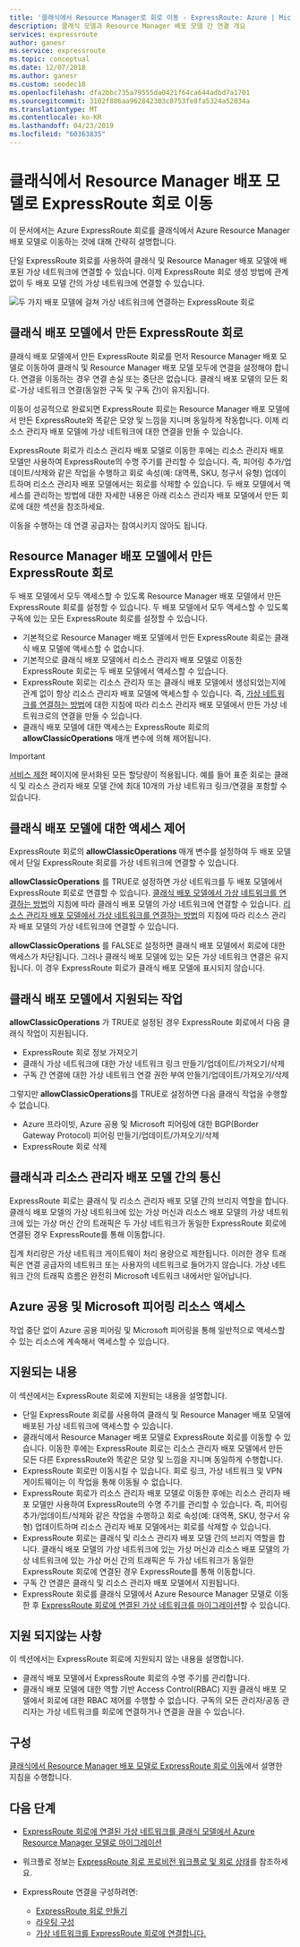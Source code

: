```yaml
---
title: '클래식에서 Resource Manager로 회로 이동 - ExpressRoute: Azure | Microsoft Docs'
description: 클래식 모델과 Resource Manager 배포 모델 간 연결 개요
services: expressroute
author: ganesr
ms.service: expressroute
ms.topic: conceptual
ms.date: 12/07/2018
ms.author: ganesr
ms.custom: seodec18
ms.openlocfilehash: dfa2bbc735a79555da0421f64ca644adbd7a1701
ms.sourcegitcommit: 3102f886aa962842303c8753fe8fa5324a52834a
ms.translationtype: MT
ms.contentlocale: ko-KR
ms.lasthandoff: 04/23/2019
ms.locfileid: "60363835"
---
```

# <a name="moving-expressroute-circuits-from-the-classic-to-the-resource-manager-deployment-model"></a>클래식에서 Resource Manager 배포 모델로 ExpressRoute 회로 이동
이 문서에서는 Azure ExpressRoute 회로를 클래식에서 Azure Resource Manager 배포 모델로 이동하는 것에 대해 간략히 설명합니다.

단일 ExpressRoute 회로를 사용하여 클래식 및 Resource Manager 배포 모델에 배포된 가상 네트워크에 연결할 수 있습니다. 이제 ExpressRoute 회로 생성 방법에 관계 없이 두 배포 모델 간의 가상 네트워크에 연결할 수 있습니다.

![두 가지 배포 모델에 걸쳐 가상 네트워크에 연결하는 ExpressRoute 회로](./media/expressroute-move/expressroute-move-1.png)

## <a name="expressroute-circuits-that-are-created-in-the-classic-deployment-model"></a>클래식 배포 모델에서 만든 ExpressRoute 회로
클래식 배포 모델에서 만든 ExpressRoute 회로를 먼저 Resource Manager 배포 모델로 이동하여 클래식 및 Resource Manager 배포 모델 모두에 연결을 설정해야 합니다. 연결을 이동하는 경우 연결 손실 또는 중단은 없습니다. 클래식 배포 모델의 모든 회로-가상 네트워크 연결(동일한 구독 및 구독 간)이 유지됩니다.

이동이 성공적으로 완료되면 ExpressRoute 회로는 Resource Manager 배포 모델에서 만든 ExpressRoute와 똑같은 모양 및 느낌을 지니며 동일하게 작동합니다. 이제 리소스 관리자 배포 모델에 가상 네트워크에 대한 연결을 만들 수 있습니다.

ExpressRoute 회로가 리소스 관리자 배포 모델로 이동한 후에는 리소스 관리자 배포 모델만 사용하여 ExpressRoute의 수명 주기를 관리할 수 있습니다. 즉, 피어링 추가/업데이트/삭제와 같은 작업을 수행하고 회로 속성(예: 대역폭, SKU, 청구서 유형) 업데이트하며 리소스 관리자 배포 모델에서는 회로를 삭제할 수 있습니다. 두 배포 모델에서 액세스를 관리하는 방법에 대한 자세한 내용은 아래 리소스 관리자 배포 모델에서 만든 회로에 대한 섹션을 참조하세요.

이동을 수행하는 데 연결 공급자는 참여시키지 않아도 됩니다.

## <a name="expressroute-circuits-that-are-created-in-the-resource-manager-deployment-model"></a>Resource Manager 배포 모델에서 만든 ExpressRoute 회로
두 배포 모델에서 모두 액세스할 수 있도록 Resource Manager 배포 모델에서 만든 ExpressRoute 회로를 설정할 수 있습니다. 두 배포 모델에서 모두 액세스할 수 있도록 구독에 있는 모든 ExpressRoute 회로를 설정할 수 있습니다.

* 기본적으로 Resource Manager 배포 모델에서 만든 ExpressRoute 회로는 클래식 배포 모델에 액세스할 수 없습니다.
* 기본적으로 클래식 배포 모델에서 리소스 관리자 배포 모델로 이동한 ExpressRoute 회로는 두 배포 모델에서 액세스할 수 있습니다.
* ExpressRoute 회로는 리소스 관리자 또는 클래식 배포 모델에서 생성되었는지에 관계 없이 항상 리소스 관리자 배포 모델에 액세스할 수 있습니다. 즉, [가상 네트워크를 연결하는 방법](expressroute-howto-linkvnet-arm.md)에 대한 지침에 따라 리소스 관리자 배포 모델에서 만든 가상 네트워크로의 연결을 만들 수 있습니다.
* 클래식 배포 모델에 대한 액세스는 ExpressRoute 회로의 **allowClassicOperations** 매개 변수에 의해 제어됩니다.

> [!IMPORTANT]
> [서비스 제한](../azure-subscription-service-limits.md) 페이지에 문서화된 모든 할당량이 적용됩니다. 예를 들어 표준 회로는 클래식 및 리소스 관리자 배포 모델 간에 최대 10개의 가상 네트워크 링크/연결을 포함할 수 있습니다.
> 
> 

## <a name="controlling-access-to-the-classic-deployment-model"></a>클래식 배포 모델에 대한 액세스 제어
ExpressRoute 회로의 **allowClassicOperations** 매개 변수를 설정하여 두 배포 모델에서 단일 ExpressRoute 회로를 가상 네트워크에 연결할 수 있습니다.

**allowClassicOperations** 를 TRUE로 설정하면 가상 네트워크를 두 배포 모델에서 ExpressRoute 회로로 연결할 수 있습니다. [클래식 배포 모델에서 가상 네트워크를 연결하는 방법](expressroute-howto-linkvnet-classic.md)의 지침에 따라 클래식 배포 모델의 가상 네트워크에 연결할 수 있습니다. [리소스 관리자 배포 모델에서 가상 네트워크를 연결하는 방법](expressroute-howto-linkvnet-arm.md)의 지침에 따라 리소스 관리자 배포 모델의 가상 네트워크에 연결할 수 있습니다.

**allowClassicOperations** 를 FALSE로 설정하면 클래식 배포 모델에서 회로에 대한 액세스가 차단됩니다. 그러나 클래식 배포 모델에 있는 모든 가상 네트워크 연결은 유지됩니다. 이 경우 ExpressRoute 회로가 클래식 배포 모델에 표시되지 않습니다.

## <a name="supported-operations-in-the-classic-deployment-model"></a>클래식 배포 모델에서 지원되는 작업
**allowClassicOperations** 가 TRUE로 설정된 경우 ExpressRoute 회로에서 다음 클래식 작업이 지원됩니다.

* ExpressRoute 회로 정보 가져오기
* 클래식 가상 네트워크에 대한 가상 네트워크 링크 만들기/업데이트/가져오기/삭제
* 구독 간 연결에 대한 가상 네트워크 연결 권한 부여 만들기/업데이트/가져오기/삭제

그렇지만 **allowClassicOperations**를 TRUE로 설정하면 다음 클래식 작업을 수행할 수 없습니다.

* Azure 프라이빗, Azure 공용 및 Microsoft 피어링에 대한 BGP(Border Gateway Protocol) 피어링 만들기/업데이트/가져오기/삭제
* ExpressRoute 회로 삭제

## <a name="communication-between-the-classic-and-the-resource-manager-deployment-models"></a>클래식과 리소스 관리자 배포 모델 간의 통신
ExpressRoute 회로는 클래식 및 리소스 관리자 배포 모델 간의 브리지 역할을 합니다. 클래식 배포 모델의 가상 네트워크에 있는 가상 머신과 리소스 배포 모델의 가상 네트워크에 있는 가상 머신 간의 트래픽은 두 가상 네트워크가 동일한 ExpressRoute 회로에 연결된 경우 ExpressRoute를 통해 이동합니다.

집계 처리량은 가상 네트워크 게이트웨이 처리 용량으로 제한됩니다. 이러한 경우 트래픽은 연결 공급자의 네트워크 또는 사용자의 네트워크로 들어가지 않습니다. 가상 네트워크 간의 트래픽 흐름은 완전히 Microsoft 네트워크 내에서만 일어납니다.

## <a name="access-to-azure-public-and-microsoft-peering-resources"></a>Azure 공용 및 Microsoft 피어링 리소스 액세스
작업 중단 없이 Azure 공용 피어링 및 Microsoft 피어링을 통해 일반적으로 액세스할 수 있는 리소스에 계속해서 액세스할 수 있습니다.  

## <a name="whats-supported"></a>지원되는 내용
이 섹션에서는 ExpressRoute 회로에 지원되는 내용을 설명합니다.

* 단일 ExpressRoute 회로를 사용하여 클래식 및 Resource Manager 배포 모델에 배포된 가상 네트워크에 액세스할 수 있습니다.
* 클래식에서 Resource Manager 배포 모델로 ExpressRoute 회로를 이동할 수 있습니다. 이동한 후에는 ExpressRoute 회로는 리소스 관리자 배포 모델에서 만든 모든 다른 ExpressRoute와 똑같은 모양 및 느낌을 지니며 동일하게 수행합니다.
* ExpressRoute 회로만 이동시킬 수 있습니다. 회로 링크, 가상 네트워크 및 VPN 게이트웨이는 이 작업을 통해 이동될 수 없습니다.
* ExpressRoute 회로가 리소스 관리자 배포 모델로 이동한 후에는 리소스 관리자 배포 모델만 사용하여 ExpressRoute의 수명 주기를 관리할 수 있습니다. 즉, 피어링 추가/업데이트/삭제와 같은 작업을 수행하고 회로 속성(예: 대역폭, SKU, 청구서 유형) 업데이트하며 리소스 관리자 배포 모델에서는 회로를 삭제할 수 있습니다.
* ExpressRoute 회로는 클래식 및 리소스 관리자 배포 모델 간의 브리지 역할을 합니다. 클래식 배포 모델의 가상 네트워크에 있는 가상 머신과 리소스 배포 모델의 가상 네트워크에 있는 가상 머신 간의 트래픽은 두 가상 네트워크가 동일한 ExpressRoute 회로에 연결된 경우 ExpressRoute를 통해 이동합니다.
* 구독 간 연결은 클래식 및 리소스 관리자 배포 모델에서 지원됩니다.
* ExpressRoute 회로를 클래식 모델에서 Azure Resource Manager 모델로 이동한 후 [ExpressRoute 회로에 연결된 가상 네트워크를 마이그레이션](expressroute-migration-classic-resource-manager.md)할 수 있습니다.

## <a name="whats-not-supported"></a>지원 되지않는 사항
이 섹션에서는 ExpressRoute 회로에 지원되지 않는 내용을 설명합니다.

* 클래식 배포 모델에서 ExpressRoute 회로의 수명 주기를 관리합니다.
* 클래식 배포 모델에 대한 역할 기반 Access Control(RBAC) 지원 클래식 배포 모델에서 회로에 대한 RBAC 제어를 수행할 수 없습니다. 구독의 모든 관리자/공동 관리자는 가상 네트워크를 회로에 연결하거나 연결을 끊을 수 있습니다.

## <a name="configuration"></a>구성
[클래식에서 Resource Manager 배포 모델로 ExpressRoute 회로 이동](expressroute-howto-move-arm.md)에서 설명한 지침을 수행합니다.

## <a name="next-steps"></a>다음 단계
* [ExpressRoute 회로에 연결된 가상 네트워크를 클래식 모델에서 Azure Resource Manager 모델로 마이그레이션](expressroute-migration-classic-resource-manager.md)
* 워크플로 정보는 [ExpressRoute 회로 프로비전 워크플로 및 회로 상태](expressroute-workflows.md)를 참조하세요.
* ExpressRoute 연결을 구성하려면:
  
  * [ExpressRoute 회로 만들기](expressroute-howto-circuit-arm.md)
  * [라우팅 구성](expressroute-howto-routing-arm.md)
  * [가상 네트워크를 ExpressRoute 회로에 연결합니다.](expressroute-howto-linkvnet-arm.md)

